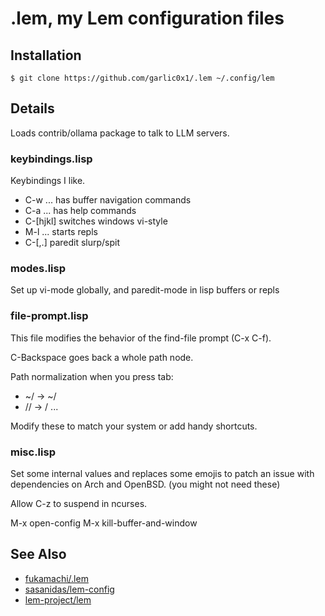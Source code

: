 # .lem, my Lem configuration files

## Installation

```shell
$ git clone https://github.com/garlic0x1/.lem ~/.config/lem
```

## Details

Loads contrib/ollama package to talk to LLM servers.

### keybindings.lisp

Keybindings I like. 

* C-w ...  has buffer navigation commands
* C-a ...  has help commands
* C-[hjkl] switches windows vi-style
* M-l ...  starts repls
* C-[,.]   paredit slurp/spit

### modes.lisp

Set up vi-mode globally, and paredit-mode in lisp buffers or repls

### file-prompt.lisp

This file modifies the behavior of the find-file prompt (C-x C-f).

C-Backspace goes back a whole path node.

Path normalization when you press tab:

* ~/ -> ~/
* // -> /
...

Modify these to match your system or add handy shortcuts.

### misc.lisp

Set some internal values and replaces some emojis to patch an issue with dependencies on Arch and OpenBSD. (you might not need these)

Allow C-z to suspend in ncurses.

M-x open-config
M-x kill-buffer-and-window

## See Also

* [fukamachi/.lem](https://github.com/fukamachi/.lem)
* [sasanidas/lem-config](https://codeberg.org/sasanidas/lem-config)
* [lem-project/lem](https://github.com/lem-project/lem)

